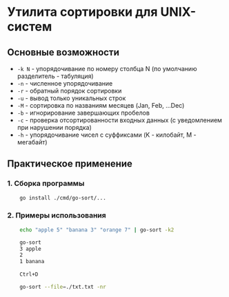 # Утилита сортировки для UNIX-систем

## Основные возможности
- `-k N` - упорядочивание по номеру столбца N (по умолчанию разделитель - табуляция)
- `-n` - численное упорядочивание
- `-r` - обратный порядок сортировки
- `-u` - вывод только уникальных строк
- `-M` - сортировка по названиям месяцев (Jan, Feb, ...Dec)
- `-b` - игнорирование завершающих пробелов
- `-c` - проверка отсортированности входных данных (с уведомлением при нарушении порядка)
- `-h` - упорядочивание чисел с суффиксами (K - килобайт, M - мегабайт)

## Практическое применение
### 1. Сборка программы
```bash
    go install ./cmd/go-sort/...
```

### 2. Примеры использования
```bash
    echo "apple 5" "banana 3" "orange 7" | go-sort -k2 
```

```bash
    go-sort      
    3 apple
    2
    1 banana
    
    Ctrl+D
```

```bash
    go-sort --file=./txt.txt -nr
```
